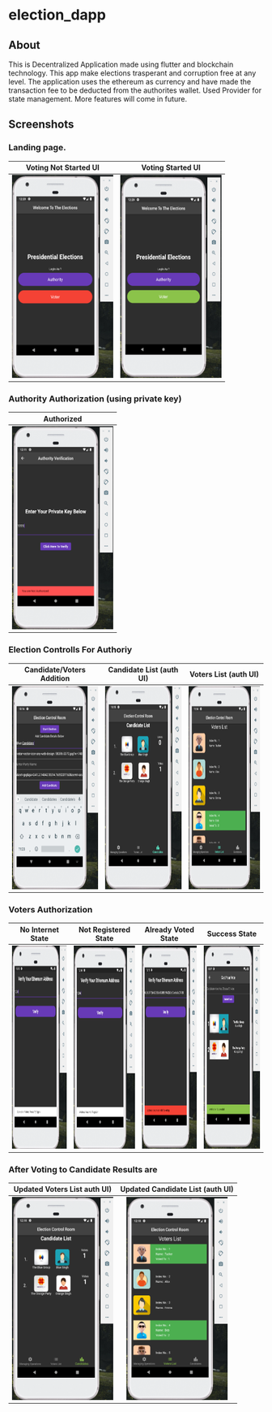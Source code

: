 # election_dapp

## About
This is Decentralized Application made using flutter and blockchain technology. 
This app make elections trasperant and corruption free at any level.
The application uses the ethereum as currency and have made the transaction fee to be deducted from the authorites wallet.
Used Provider for state management.
More features will come in future.

## Screenshots

### Landing page.

| Voting Not Started UI | Voting Started UI |
|:---:|:---:|
<img src=images/notStart.png width=200  height = 400 > | <img src=images/started.png width=200  height = 400 > 

### Authority Authorization (using private key)

| Authorized |
|:---:|
<img src=images/votersAuth.png width=200  height = 400 > |

### Election Controlls For Authoriy
| Candidate/Voters Addition | Candidate List (auth UI) | Voters List (auth UI) |
|:---:|:---:|:---:|
<img src=images/add_candidate.png width=200  height = 400 > |<img src=images/beforeVoting.png width=200  height = 400 > |<img src=images/voters_list.png width=200  height = 400 > |

### Voters Authorization
| No Internet State | Not Registered State | Already Voted State | Success State |
|:---:|:---:|:---:|:---:|
<img src=images/conLost.png width=200  height = 400 > |<img src=images/noName.png width=200  height = 400 > |<img src=images/already_voted.png width=200  height = 400 > |<img src=images/voterCan.png width=200  height = 400 > 

### After Voting to Candidate Results are
 |Updated Voters List auth UI)|Updated Candidate List (auth UI)|
|:---:|:---:|
<img src=images/afterVoting.png width=200  height = 400 > |<img src=images/candiAfter.png width=200  height = 400 > |
